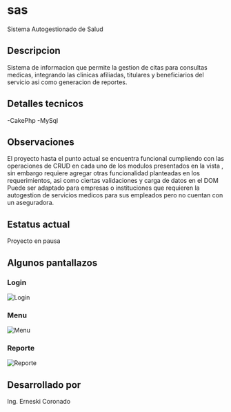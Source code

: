 # sas
Sistema Autogestionado de Salud

## Descripcion
Sistema de informacion que permite la gestion de citas para consultas medicas, integrando las clinicas afiliadas, titulares y beneficiarios del servicio asi como generacion de reportes.

## Detalles tecnicos
-CakePhp
-MySql

## Observaciones
El proyecto hasta el punto actual se encuentra funcional cumpliendo con las operaciones de CRUD en cada uno de los modulos presentados en la vista , sin embargo requiere agregar otras funcionalidad planteadas en los requerimientos, asi como ciertas validaciones y carga de datos en el DOM
Puede ser adaptado para empresas o instituciones que requieren la autogestion de servicios medicos para sus empleados pero no cuentan con un aseguradora.

## Estatus actual
Proyecto en pausa

## Algunos pantallazos

### Login
![Login](https://lh3.googleusercontent.com/-XgK5Bl4F_PA/WMCDjP2ZwMI/AAAAAAAABbw/66-YyI0P4r0iWGotJmtoH9uJh0nWU2ydACL0B/w530-d-h298-p-rw/Diapositiva1.PNG, "Login")

### Menu
![Menu](https://lh3.googleusercontent.com/-OEMAJ50DUhc/WMCDmLhQfWI/AAAAAAAABcI/11X6fid0QW8tTMrkVixbkXIfAqRFRFMRwCL0B/w530-d-h298-p-rw/Diapositiva2.PNG, "Menu")

### Reporte
![Reporte](https://lh3.googleusercontent.com/-quOp2wl2aGc/WMCDu-jrZpI/AAAAAAAABcg/sE8d4RuLd-kPr4ipnBQWS8_Nbn4bhDfGACL0B/w530-d-h298-p-rw/Diapositiva5.PNG, "Reporte")

## Desarrollado por
Ing. Erneski Coronado
